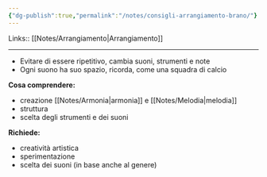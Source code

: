 ```yaml
---
{"dg-publish":true,"permalink":"/notes/consigli-arrangiamento-brano/"}
---
```


Links:: [[Notes/Arrangiamento\|Arrangiamento]]

---

- Evitare di essere ripetitivo, cambia suoni, strumenti e note 
- Ogni suono ha suo spazio, ricorda, come una squadra di calcio 


**Cosa comprendere:**
- creazione [[Notes/Armonia\|armonia]] e [[Notes/Melodia\|melodia]]
- struttura
- scelta degli strumenti e dei suoni

**Richiede:**
- creatività artistica
- sperimentazione
- scelta dei suoni (in base anche al genere)

